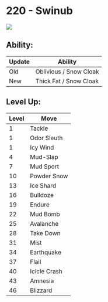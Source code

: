 # 220 - Swinub
![][220]

## Ability:

Update | Ability
---    | ---
Old    | Oblivious / Snow Cloak
New    | Thick Fat / Snow Cloak

## Level Up:

Level | Move
---   | ---
  1   | Tackle
  1   | Odor Sleuth
  1   | Icy Wind
  4   | Mud-Slap
  7   | Mud Sport
 10   | Powder Snow
 13   | Ice Shard
 16   | Bulldoze
 19   | Endure
 22   | Mud Bomb
 25   | Avalanche
 28   | Take Down
 31   | Mist
 34   | Earthquake
 37   | Flail
 40   | Icicle Crash
 43   | Amnesia
 46   | Blizzard



[220]: /img/pokemon/220.png
